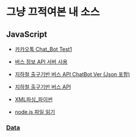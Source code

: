 # 그냥 끄적여본 내 소스     

## JavaScript

- [카카오톡 Chat_Bot Test1](./contents/node_챗봇테스트1.md)  
  
- [버스 정보 API 서버 사용](./contents/Bus_API(node.js).md)

- [지하철 출구기반 버스 API ChatBot Ver (Json 포함) ](./contents/Station_Exit_API(node.js).md)

- [지하철 출구기반 버스 API](./contents/Station_Exit_API(node.js).md)

- [XML파싱_파이썬](./contents/XML_Parsing_Python.md)

- [node.js 파일 읽기](./contents/node_파일읽기.md)

### [Data](./contents/data)